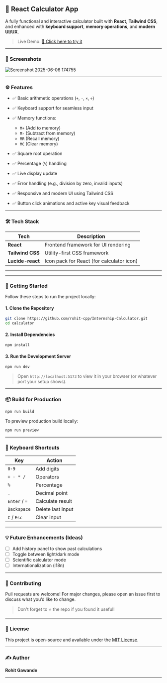 ## 🧮 React Calculator App

A fully functional and interactive calculator built with **React**, **Tailwind CSS**, and enhanced with **keyboard support**, **memory operations**, and **modern UI/UX**.

> Live Demo: [🚀 Click here to try it](https://internship-two-sable.vercel.app/)

---

### 📸 Screenshots

![Screenshot 2025-06-06 174755](https://github.com/user-attachments/assets/99dd02f8-d2b6-43e0-b5c2-75d36225028e)

---

### ⚙️ Features

* ✅ Basic arithmetic operations (`+`, `-`, `×`, `÷`)
* ✅ Keyboard support for seamless input
* ✅ Memory functions:

  * `M+` (Add to memory)
  * `M-` (Subtract from memory)
  * `MR` (Recall memory)
  * `MC` (Clear memory)
* ✅ Square root operation
* ✅ Percentage (`%`) handling
* ✅ Live display update
* ✅ Error handling (e.g., division by zero, invalid inputs)
* ✅ Responsive and modern UI using Tailwind CSS
* ✅ Button click animations and active key visual feedback

---

### 🛠 Tech Stack

| Tech             | Description                               |
| ---------------- | ----------------------------------------- |
| **React**        | Frontend framework for UI rendering       |
| **Tailwind CSS** | Utility-first CSS framework               |
| **Lucide-react** | Icon pack for React (for calculator icon) |

---


---

### 🚀 Getting Started

Follow these steps to run the project locally:

#### 1. Clone the Repository

```bash
git clone https://github.com/rohit-cpp/Internship-Calculator.git
cd calculator
```

#### 2. Install Dependencies

```bash
npm install
```

#### 3. Run the Development Server

```bash
npm run dev
```

> Open `http://localhost:5173` to view it in your browser (or whatever port your setup shows).

---

### 📦 Build for Production

```bash
npm run build
```

To preview production build locally:

```bash
npm run preview
```

---

### 🎯 Keyboard Shortcuts

| Key           | Action            |
| ------------- | ----------------- |
| `0-9`         | Add digits        |
| `+ - * /`     | Operators         |
| `%`           | Percentage        |
| `.`           | Decimal point     |
| `Enter` / `=` | Calculate result  |
| `Backspace`   | Delete last input |
| `C` / `Esc`   | Clear input       |

---

### 💡 Future Enhancements (Ideas)

* [ ] Add history panel to show past calculations
* [ ] Toggle between light/dark mode
* [ ] Scientific calculator mode
* [ ] Internationalization (i18n)

---

### 🤝 Contributing

Pull requests are welcome! For major changes, please open an issue first to discuss what you’d like to change.

> Don't forget to ⭐ the repo if you found it useful!

---

### 🪪 License

This project is open-source and available under the [MIT License](LICENSE).

---

### ✍️ Author

**Rohit Gawande**

---

